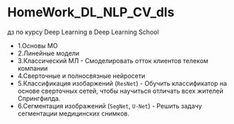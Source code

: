 # HomeWork_DL_NLP_CV_dls
дз по курсу Deep Learning в Deep Learning School

- 1.Основы МО
- 2.Линейные модели
- 3.Классический МЛ - Смоделировать отток клиентов телеком компании
- 4.Сверточные и полносвязные нейросети
- 5.Классификация изобаржений (`ResNet`) - Обучить классификатор на основе сверточных сетей, чтобы научиться отличать всех жителей Спрингфилда.
- 6.Сегментация изображений (`SegNet`, `U-Net`) - Решить задачу сегментации медицинских снимков.
